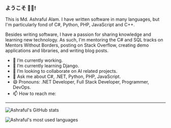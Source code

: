 ### ようこそ 👮‍♂️!

This is Md. Ashraful Alam. I have written software in many languages, but I'm particularly fond of C#, Python, PHP, JavaScript and C++.

Besides writing software, I have a passion for sharing knowledge and learning new technology. As such, I'm mentoring the C# and SQL tracks on Mentors Without Borders, posting on Stack Overflow, creating demo applications and libraries, and writing blog posts.

- 🔭 I’m currently working.
- 🌱 I’m currently learning Django.
- 👯 I’m looking to collaborate on AI related projects.
- 💬 Ask me about C#, .NET, Python, PHP, JavaScript.
- 😄 Pronouns: .NET Developer, Full Stack Developer, Programmer, DevOps.
- 📫 How to reach me: 
[<img src="https://www.iconfinder.com/icons/3225892/download/png/64" width="17" />](mailto:neoashraful@gmail.com)
[<img src="https://cdn1.iconfinder.com/data/icons/logotypes/32/square-linkedin-128.png" width="17" />](https://www.linkedin.com/in/alam-ashraful/)
[<img src="https://www.iconfinder.com/icons/5000737/download/png/64" width="17" />](https://www.wantedly.com/id/ashraful)

---

![Ashraful's GitHub stats](https://github-readme-stats-sabesansathananthan.vercel.app/api?username=karl-ashraful&show_icons=true&count_private=true&include_all_commits=true&theme=cobalt)

![Ashraful's most used languages](https://github-readme-stats-sabesansathananthan.vercel.app/api/top-langs/?username=karl-ashraful&layout=compact&theme=cobalt)
